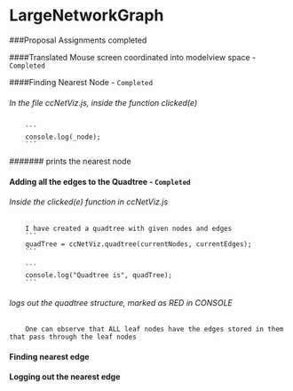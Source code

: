 # LargeNetworkGraph
###Proposal Assignments completed

####Translated Mouse screen coordinated into modelview space	- ```Completed```


####Finding Nearest Node - ```Completed```


######	In the file ccNetViz.js, inside the function clicked(e) 

		```
		console.log(_node);
		```
#######	prints the nearest node


####	Adding all the edges to the Quadtree 	-	```Completed```

######	Inside the clicked(e) function in ccNetViz.js

		I have created a quadtree with given nodes and edges
		```
		quadTree = ccNetViz.quadtree(currentNodes, currentEdges);
		```

		```
		console.log("Quadtree is", quadTree); 
		```
######	logs out the quadtree structure, marked as RED in CONSOLE

		One can observe that ALL leaf nodes have the edges stored in them that pass through the leaf nodes


####	Finding nearest edge 


####	Logging out the nearest edge
